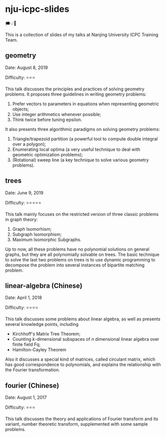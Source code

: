 # nju-icpc-slides

🗯️💡🎈

This is a collection of slides of my talks at Nanjing University ICPC Training Team. 

## geometry

Date: August 8, 2019

Difficulty: ⭐⭐⭐

This talk discusses the principles and practices of solving geometry problems. It proposes three guidelines in writing geometry problems:

1. Prefer vectors to parameters in equations when representing geometric objects;
2. Use integer arithmetics whenever possible;
3. Think twice before tuning epsilon.

It also presents three algorithmic paradigms on solving geometry problems:

1. Triangle/trapezoid partition (a powerful tool to compute double integral over a polygon);
2. Enumerating local optima (a very useful technique to deal with geometric optimization problems);
3. (Rotational) sweep line (a key technique to solve various geometry problems).

## trees

Date: June 9, 2019

Difficulty: ⭐⭐⭐⭐⭐

This talk mainly focuses on the restricted version of three classic problems in graph theory:

1. Graph Isomorhism;
2. Subgraph Isomorphism;
3. Maximum Isomorphic Subgraphs.

Up to now, all these problems have no polynomial solutions on general graphs, but they are all polynomially solvable on trees. The basic technique to solve the last two problems on trees is to use dynamic programming to decompose the problem into several instances of bipartite matching problem.

## linear-algebra (Chinese)

Date: April 1, 2018

Difficulty: ⭐⭐⭐⭐

This talk discusses some problems about linear algebra, as well as presents several knowledge points, including

- Kirchhoff's Matrix Tree Theorem;
- Counting *k*-dimensional subspaces of *n* dimensional linear algebra over finite field Fq;
- Hamilton-Cayley Theorem

Also it discusses a special kind of matrices, called circulant matrix, which has good correspondence to polynomials, and explains the relationship with the Fourier transformation.

## fourier (Chinese)

Date: August 1, 2017

Difficulty: ⭐⭐⭐

This talk discusses the theory and applications of Fourier transform and its variant, number theoretic transform, supplemented with some sample problems.

